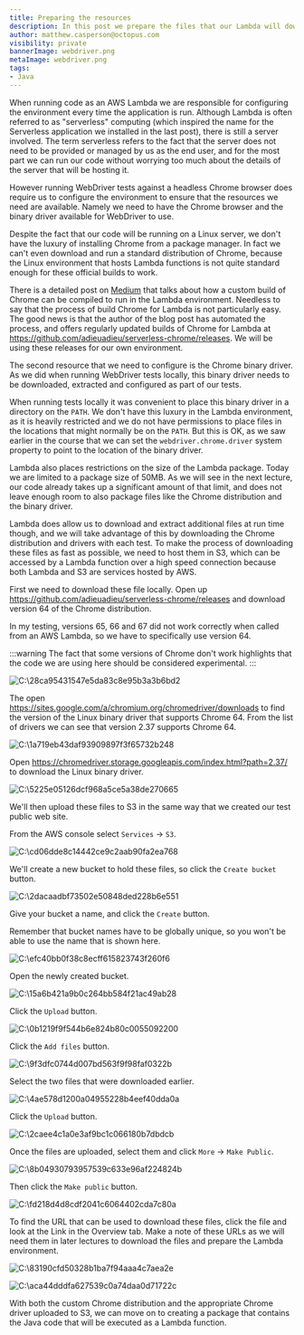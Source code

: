 ```yaml
---
title: Preparing the resources
description: In this post we prepare the files that our Lambda will download
author: matthew.casperson@octopus.com
visibility: private
bannerImage: webdriver.png
metaImage: webdriver.png
tags:
- Java
---
```


When running code as an AWS Lambda we are responsible for configuring the environment every time the application is run. Although Lambda is often referred to as "serverless" computing (which inspired the name for the Serverless application we installed in the last post), there is still a server involved. The term serverless refers to the fact that the server does not need to be provided or managed by us as the end user, and for the most part we can run our code without worrying too much about the details of the server that will be hosting it.

However running WebDriver tests against a headless Chrome browser does require us to configure the environment to ensure that the resources we need are available. Namely we need to have the Chrome browser and the binary driver available for WebDriver to use.

Despite the fact that our code will be running on a Linux server, we don't have the luxury of installing Chrome from a package manager. In fact we can't even download and run a standard distribution of Chrome, because the Linux environment that hosts Lambda functions is not quite standard enough for these official builds to work.

There is a detailed post on [Medium](https://medium.com/@marco.luethy/running-headless-chrome-on-aws-lambda-fa82ad33a9eb) that talks about how a custom build of Chrome can be compiled to run in the Lambda environment. Needless to say that the process of build Chrome for Lambda is not particularly easy. The good news is that the author of the blog post has automated the process, and offers regularly updated builds of Chrome for Lambda at <https://github.com/adieuadieu/serverless-chrome/releases>. We will be using these releases for our own environment.

The second resource that we need to configure is the Chrome binary driver. As we did when running WebDriver tests locally, this binary driver needs to be downloaded, extracted and configured as part of our tests.

When running tests locally it was convenient to place this binary driver in a directory on the `PATH`. We don't have this luxury in the Lambda environment, as it is heavily restricted and we do not have permissions to place files in the locations that might normally be on the `PATH`. But this is OK, as we saw earlier in the course that we can set the `webdriver.chrome.driver` system property to point to the location of the binary driver.

Lambda also places restrictions on the size of the Lambda package. Today we are limited to a package size of 50MB. As we will see in the next lecture, our code already takes up a significant amount of that limit, and does not leave enough room to also package files like the Chrome distribution and the binary driver.

Lambda does allow us to download and extract additional files at run time though, and we will take advantage of this by downloading the Chrome distribution and drivers with each test. To make the process of downloading these files as fast as possible, we need to host them in S3, which can be accessed by a Lambda function over a high speed connection because both Lambda and S3 are services hosted by AWS.

First we need to download these file locally. Open up <https://github.com/adieuadieu/serverless-chrome/releases> and download version 64 of the Chrome distribution.

In my testing, versions 65, 66 and 67 did not work correctly when called from an AWS Lambda, so we have to specifically use version 64.

:::warning
The fact that some versions of Chrome don't work highlights that the code we are using here should be considered experimental.
:::

![C:\\28ca95431547e5da83c8e95b3a3b6bd2](image1.png "width=500")

The open <https://sites.google.com/a/chromium.org/chromedriver/downloads> to find the version of the Linux binary driver that supports Chrome 64. From the list of drivers we can see that version 2.37 supports Chrome 64.

![C:\\1a719eb43daf93909897f3f65732b248](image2.png "width=500")

Open <https://chromedriver.storage.googleapis.com/index.html?path=2.37/> to download the Linux binary driver.

![C:\\5225e05126dcf968a5ce5a38de270665](image3.png "width=500")

We'll then upload these files to S3 in the same way that we created our test public web site.

From the AWS console select `Services` → `S3`.

![C:\\cd06dde8c14442ce9c2aab90fa2ea768](image4.png "width=500")

We'll create a new bucket to hold these files, so click the `Create bucket` button.

![C:\\2dacaadbf73502e50848ded228b6e551](image5.png "width=500")

Give your bucket a name, and click the `Create` button.

Remember that bucket names have to be globally unique, so you won't be able to use the name that is shown here.

![C:\\efc40bb0f38c8ecff615823743f260f6](image6.png "width=500")

Open the newly created bucket.

![C:\\15a6b421a9b0c264bb584f21ac49ab28](image7.tmp)

Click the `Upload` button.

![C:\\0b1219f9f544b6e824b80c0055092200](image8.png "width=500")

Click the `Add files` button.

![C:\\9f3dfc0744d007bd563f9f98faf0322b](image9.png "width=500")

Select the two files that were downloaded earlier.

![C:\\4ae578d1200a04955228b4eef40dda0a](image10.png "width=500")

Click the `Upload` button.

![C:\\2caee4c1a0e3af9bc1c066180b7dbdcb](image11.png "width=500")

Once the files are uploaded, select them and click `More` → `Make Public`.

![C:\\8b04930793957539c633e96af224824b](image12.png "width=500")

Then click the `Make public` button.

![C:\\fd218d4d8cdf2041c6064402cda7c80a](image13.png "width=500")

To find the URL that can be used to download these files, click the file and look at the Link in the Overview tab. Make a note of these URLs as we will need them in later lectures to download the files and prepare the Lambda environment.

![C:\\83190cfd50328b1ba7f94aaa4c7aea2e](image14.png "width=500")

![C:\\aca44dddfa627539c0a74daa0d71722c](image15.png "width=500")

With both the custom Chrome distribution and the appropriate Chrome driver uploaded to S3, we can move on to creating a package that contains the Java code that will be executed as a Lambda function.
